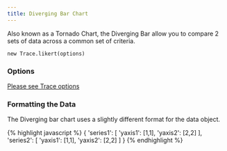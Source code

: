 ```yaml
---
title: Diverging Bar Chart
---
```


Also known as a Tornado Chart, the Diverging Bar allow you to compare 2 sets of data across a common set of criteria.

`new Trace.likert(options)`

### Options

[Please see Trace options](#options)

### Formatting the Data

The Diverging bar chart uses a slightly different format for the data object.

{% highlight javascript %}
{
	'series1': [
		'yaxis1': [1,1],
		'yaxis2': [2,2]
	],
	'series2': [
		'yaxis1': [1,1],
		'yaxis2': [2,2]
	]
}
{% endhighlight %}

<div id="likert-example"></div>

<script type="text/javascript">
	
(function () {

	var data = {
		'series1': [
			['yaxis1',1,2],
			['yaxis2',3,4]
		],
		'series2': [
			['yaxis1',5,6],
			['yaxis2',7,8]
		]
	};
	new Trace.likert({
		'div': '#likert-example',
		'data': data,
		'width': 695,
		'legend': false,
		'height': 200
	});

})();


</script>

